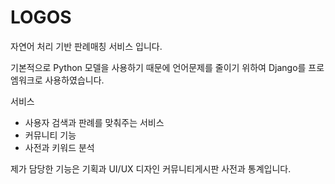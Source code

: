 # LOGOS
자연어 처리 기반 판례매칭 서비스 입니다.

기본적으로 Python 모델을 사용하기 때문에 언어문제를 줄이기 위하여 Django를 프로엠워크로 사용하였습니다.

서비스
- 사용자 검색과 판례를 맞춰주는 서비스
- 커뮤니티 기능
- 사전과 키워드 분석

제가 담당한 기능은 기획과 UI/UX 디자인 커뮤니티게시판 사전과 통계입니다.
